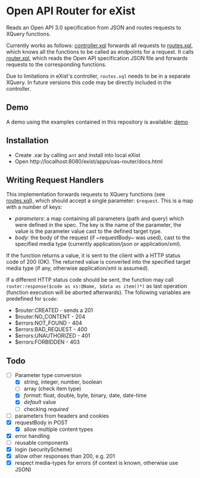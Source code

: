 # Open API Router for eXist

Reads an Open API 3.0 specification from JSON and routes requests to XQuery functions.

Currently works as follows: [controller.xql](controller.xql) forwards all requests to [routes.xql](routes.xql), which knows all the functions to be called as endpoints for a request. It calls [router.xql](content/router.xql), which reads the Open API specification JSON file and forwards requests to the corresponding functions.

Due to limitations in eXist's controller, `routes.xql` needs to be in a separate XQuery. In future versions this code may be directly included in the controller.

## Demo

A demo using the examples contained in this repository is available: [demo](https://teipublisher.com/exist/apps/oas-router/docs.html)

## Installation

* Create .xar by calling `ant` and install into local eXist
* Open http://localhost:8080/exist/apps/oas-router/docs.html

## Writing Request Handlers

This implementation forwards requests to XQuery functions (see [routes.xql](routes.xql)), which should accept a single parameter: `$request`. This is a map with a number of keys:

* _parameters_: a map containing all parameters (path and query) which were defined in the spec. The key is the name of the parameter, the value is the parameter value cast to the defined target type.
* _body_: the body of the request (if ~requestBody~ was used), cast to the specified media type (currently application/json or application/xml).

If the function returns a value, it is sent to the client with a HTTP status code of 200 (OK). The returned value is converted into the specified target media type (if any, otherwise 
application/xml is assumed).

If a different HTTP status code should be sent, the function may call `router:response($code as xs:QName, $data as item()*)` as last operation (function execution will be aborted afterwards).
The following variables are predefined for `$code`:

* $router:CREATED - sends a 201
* $router:NO_CONTENT - 204
* $errors:NOT_FOUND - 404
* $errors:BAD_REQUEST - 400
* $errors:UNAUTHORIZED - 401
* $errors:FORBIDDEN - 403

## Todo

- [ ] Parameter type conversion
  - [X] string, integer, number, boolean
  - [ ] array (check item type)
  - [X] *format*: float, double, byte, binary, date, date-time
  - [X] *default* value
  - [ ] checking *required*
- [ ] parameters from headers and cookies
- [X] requestBody in POST
  - [X] allow multiple content types
- [X] error handling
- [ ] reusable components
- [X] login (securityScheme)
- [X] allow other responses than 200, e.g. 201
- [X] respect media-types for errors (if context is known, otherwise use JSON)